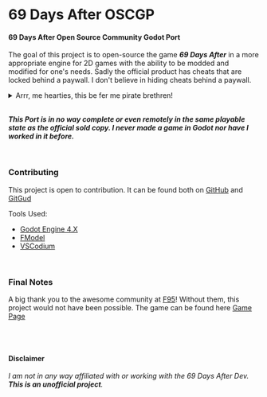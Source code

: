 # 69 Days After OSCGP

#### 69 Days After Open Source Community Godot Port

The goal of this project is to open-source the game ***69 Days After*** in a more appropriate engine for 2D games with the ability to be modded and modified for one's needs. Sadly the official product has cheats that are locked behind a paywall. I don't believe in hiding cheats behind a paywall.
<br />

<details>
    <summary>Arrr, me hearties, this be fer me pirate brethren!</summary>

    Roses be crimson, violets be blue, In the bygone days, cheats were free, 'tis true, But now they be trapped behind a paywalled crew, Aboard our ship, we'll put an end to this rue.
    With skull flag high, we set sail with glee, Across the high seas, fierce pirates are we, No paywalls shall shackle, no more decree, In gaming's realm, we'll set the secrets free!
    So join me hearties, as we embark on this quest, To break the chains, and put paywalls to rest, With the wind at our back, we'll stand the test, Free cheats for all, till the sun sets in the west!
</details>

<br />

***This Port is in no way complete or even remotely in the same playable state as the official sold copy. I never made a game in Godot nor have I worked in it before.***

<br />

### Contributing

This project is open to contribution. It can be found both on [GitHub](https://github.com/Official-Husko/69-days-after-oscgp) and [GitGud](https://gitgud.io/Official-Husko/69-days-after-oscgp)

Tools Used:
* [Godot Engine 4.X](https://godotengine.org/)
* [FModel](https://fmodel.app/)
* [VSCodium](https://vscodium.com/)

<br />

### Final Notes

A big thank you to the awesome community at [F95](https://f95zone.to/)! Without them, this project would not have been possible. The game can be found here [Game Page](https://f95zone.to/threads/69-days-after-v0-20-patreon-noxious-games.32013/)

<br />
<br />

#### Disclaimer
*I am not in any way affiliated with or working with the 69 Days After Dev. ***This is an unofficial project***.*
